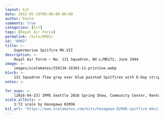 ```yaml
---
layout: kit
date: 2015-05-19T00:00:00-08:00
author: Paolo
comments: true
categories: [kit]
tags: [Royal Air Force]
permalink: /kits/0002/
id: "0002"
title: >-
    Supermarine Spitfire Mk.VII
description: >-
    Royal Air Force – No. 131 Squadron, NX-L/MD172, June 1944
image: >-
    images/scalemates/259134-16303-11-pristine.webp
blurb: >-
    131 Squadron flew gray over blue painted Spitfires with D-Day stripes in the summer of 1944. The pointed wing tips were to provide additional lift at high altitudes
notes: >-
    
for_expo: >-
    [2016-04-23] IPMS Seattle 2016 Spring Show, Community Center, Renton WA, Apr 23 2016-Apr 3 2016 (IPMS Seattle)
scale_allkits: >-
    1:72 scale by Hasegawa 02096
kit_url: "https://www.scalemates.com/kits/hasegawa-02096-spitfire-mkvii-mosquito-fb-mkvi-operation-overlord--259134"
---
```

